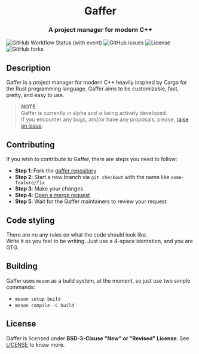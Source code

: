 <h1 align="center">Gaffer</h1>
<h3 align="center">A project manager for modern C++</h3>

![GitHub Workflow Status (with event)](https://img.shields.io/github/actions/workflow/status/nitrogenez/gaffer/CI.yaml?style=flat-square&logo=github)
![GitHub issues](https://img.shields.io/github/issues/nitrogenez/gaffer?style=flat-square&label=Issues&logo=github)
![License](https://img.shields.io/github/license/nitrogenez/gaffer?style=flat-square&label=License)
![GitHub forks](https://img.shields.io/github/forks/nitrogenez/gaffer?label=Fork%20me!&style=flat-square&logo=github)

## Description
Gaffer is a project manager for modern C++ heavily inspired by Cargo for the Rust programming language. Gaffer aims to be customizable, fast, pretty, and easy to use.

> **NOTE**  
> Gaffer is currently in alpha and is being actively developed.  
> If you encounter any bugs, and/or have any proposals, please, [raise an issue](https://github.com/nitrogenez/gaffer/issues/new).

## Contributing
If you wish to contribute to Gaffer, there are steps you need to follow:

+ **Step 1**: Fork the [gaffer repository](https://github.com/nitrogenez/gaffer)
+ **Step 2**: Start a new branch via `git checkout` with the name like `some-feature/fix`
+ **Step 3**: Make your changes
+ **Step 4**: [Open a merge request](https://github.com/nitrogenez/gaffer/compare)
+ **Step 5**: Wait for the Gaffer maintainers to review your request

## Code styling
There are no any rules on what the code should look like.  
Write it as you feel to be writing. Just use a 4-space identation, and you are GTG.

## Building
Gaffer uses `meson` as a build system, at the moment, so just use two simple commands:

+ `meson setup build`
+ `meson compile -C build`

## License
Gaffer is licensed under **BSD-3-Clause "New" or "Revised" License**. See [LICENSE](LICENSE.md) to know more.
